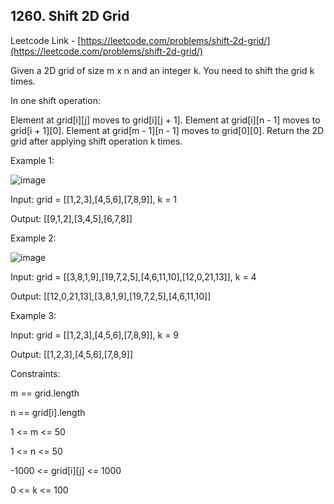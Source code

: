 ## 1260. Shift 2D Grid

Leetcode Link - [https://leetcode.com/problems/shift-2d-grid/](https://leetcode.com/problems/shift-2d-grid/)

Given a 2D grid of size m x n and an integer k. You need to shift the grid k times.

In one shift operation:

Element at grid[i][j] moves to grid[i][j + 1].
Element at grid[i][n - 1] moves to grid[i + 1][0].
Element at grid[m - 1][n - 1] moves to grid[0][0].
Return the 2D grid after applying shift operation k times.

 

Example 1:

![image](https://user-images.githubusercontent.com/37321492/162700163-e95dbd69-1c3a-493c-a27f-adbaff3edc43.png)


Input: grid = [[1,2,3],[4,5,6],[7,8,9]], k = 1

Output: [[9,1,2],[3,4,5],[6,7,8]]


Example 2:

![image](https://user-images.githubusercontent.com/37321492/162700205-e832eb26-3753-4992-99e6-bbe66af15480.png)

Input: grid = [[3,8,1,9],[19,7,2,5],[4,6,11,10],[12,0,21,13]], k = 4

Output: [[12,0,21,13],[3,8,1,9],[19,7,2,5],[4,6,11,10]]


Example 3:

Input: grid = [[1,2,3],[4,5,6],[7,8,9]], k = 9

Output: [[1,2,3],[4,5,6],[7,8,9]]
 

Constraints:

m == grid.length

n == grid[i].length

1 <= m <= 50

1 <= n <= 50

-1000 <= grid[i][j] <= 1000

0 <= k <= 100
